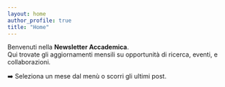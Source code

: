 ```yaml
---
layout: home
author_profile: true
title: "Home"
---
```


Benvenuti nella **Newsletter Accademica**.  
Qui trovate gli aggiornamenti mensili su opportunità di ricerca, eventi, e collaborazioni.  

➡️ Seleziona un mese dal menù o scorri gli ultimi post.
